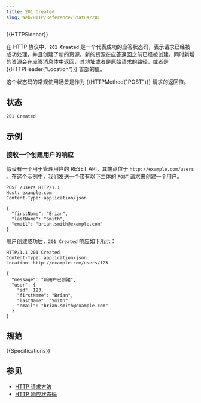 ```yaml
---
title: 201 Created
slug: Web/HTTP/Reference/Status/201
---
```


{{HTTPSidebar}}

在 HTTP 协议中，**`201 Created`** 是一个代表成功的应答状态码，表示请求已经被成功处理，并且创建了新的资源。新的资源在应答返回之前已经被创建。同时新增的资源会在应答消息体中返回，其地址或者是原始请求的路径，或者是 {{HTTPHeader("Location")}} 首部的值。

这个状态码的常规使用场景是作为 {{HTTPMethod("POST")}} 请求的返回值。

## 状态

```plain
201 Created
```

## 示例

### 接收一个创建用户的响应

假设有一个用于管理用户的 RESET API，其端点位于 `http://example.com/users` 。在这个示例中，我们发送一个带有以下主体的 `POST` 请求来创建一个用户。

```http
POST /users HTTP/1.1
Host: example.com
Content-Type: application/json

{
  "firstName": "Brian",
  "lastName": "Smith",
  "email": "brian.smith@example.com"
}
```

用户创建成功后，`201 Created` 响应如下所示：

```http
HTTP/1.1 201 Created
Content-Type: application/json
Location: http://example.com/users/123

{
  "message": "新用户已创建",
  "user": {
    "id": 123,
    "firstName": "Brian",
    "lastName": "Smith",
    "email": "brian.smith@example.com"
  }
}
```

## 规范

{{Specifications}}

## 参见

- [HTTP 请求方法](/zh-CN/docs/Web/HTTP/Reference/Methods)
- [HTTP 响应状态码](/zh-CN/docs/Web/HTTP/Reference/Status)
